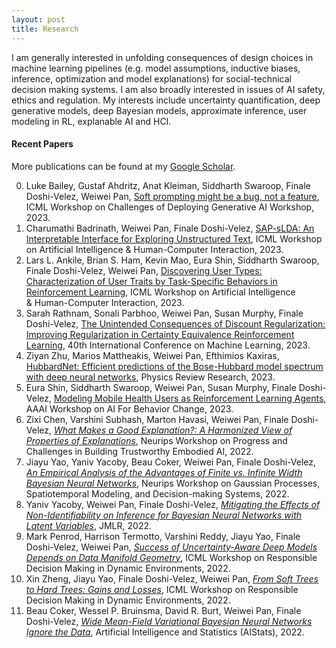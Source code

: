 ```yaml
---
layout: post
title: Research
---
```


I am generally interested in unfolding consequences of design choices in machine learning pipelines (e.g. model assumptions, inductive biases, inference, optimization and model explanations) for social-technical decision making systems. I am also broadly interested in issues of AI safety, ethics and regulation. My interests include uncertainty quantification, deep generative models, deep Bayesian models, approximate inference, user modeling in RL, explanable AI and HCI.

#### Recent Papers
More publications can be found at my [Google Scholar](https://scholar.google.com/citations?hl=en&user=4mmuvFgAAAAJ&view_op=list_works&gmla=AJsN-F5bL3dw5jD4ejRi0SQ1tJXKMOrJkd9TtZbRMr24y-EezVDMPWVHzUwilBE7qF37B1QmCs7fz05isA26H-4MVgtEUf3q4_IU2HZpxC53Tat-3o4fnog).

0. Luke Bailey, Gustaf Ahdritz, Anat Kleiman, Siddharth Swaroop, Finale Doshi-Velez, Weiwei Pan, [Soft prompting might be a bug, not a feature](https://openreview.net/pdf?id=MHWDdMEJ5s#:~:text=Neat%20analogies%20between%20the%20two,rather%20than%20features%20of%20LLMs.), ICML Workshop on Challenges of Deploying Generative AI Workshop, 2023.
1. Charumathi Badrinath, Weiwei Pan, Finale Doshi-Velez, [SAP-sLDA: An Interpretable Interface for Exploring Unstructured Text](https://arxiv.org/pdf/2308.01420.pdf), ICML Workshop on Artificial Intelligence & Human-Computer Interaction, 2023.
2. Lars L. Ankile, Brian S. Ham, Kevin Mao, Eura Shin, Siddharth Swaroop, Finale Doshi-Velez, Weiwei Pan, [Discovering User Types: Characterization of User Traits by Task-Specific Behaviors in Reinforcement Learning](https://arxiv.org/pdf/2307.08169.pdf), ICML Workshop on Artificial Intelligence & Human-Computer Interaction, 2023.
3. Sarah Rathnam, Sonali Parbhoo, Weiwei Pan, Susan Murphy, Finale Doshi-Velez, [The Unintended Consequences of Discount Regularization: Improving Regularization in Certainty Equivalence Reinforcement Learning](https://proceedings.mlr.press/v202/rathnam23a.html), 40th International Conference on Machine Learning, 2023.
4. Ziyan Zhu, Marios Mattheakis, Weiwei Pan, Efthimios Kaxiras, [HubbardNet: Efficient predictions of the Bose-Hubbard model spectrum with deep neural networks](https://journals.aps.org/prresearch/accepted/4d07aJf4N8717a0c40994562923b72909a9fe5a3f), Physics Review Research, 2023.
5. Eura Shin, Siddharth Swaroop, Weiwei Pan, Susan Murphy, Finale Doshi-Velez, [Modeling Mobile Health Users as Reinforcement Learning Agents](https://arxiv.org/abs/2212.00863), AAAI Workshop on AI For Behavior Change, 2023.
6. Zixi Chen, Varshini Subhash, Marton Havasi, Weiwei Pan, Finale Doshi-Velez, [*What Makes a Good Explanation?: A Harmonized View of Properties of Explanations*](https://arxiv.org/abs/2211.05667), Neurips Workshop on Progress and Challenges in Building Trustworthy Embodied AI, 2022.
7. Jiayu Yao, Yaniv Yacoby, Beau Coker, Weiwei Pan, Finale Doshi-Velez, [*An Empirical Analysis of the Advantages of Finite vs. Infinite Width Bayesian Neural Networks*](https://arxiv.org/abs/2211.09184), Neurips Workshop on Gaussian Processes, Spatiotemporal Modeling, and Decision-making Systems, 2022.
8. Yaniv Yacoby, Weiwei Pan, Finale Doshi-Velez, [*Mitigating the Effects of Non-Identifiability on Inference for Bayesian Neural Networks with Latent Variables*](https://arxiv.org/abs/1911.00569), JMLR, 2022.
9. Mark Penrod, Harrison Termotto, Varshini Reddy, Jiayu Yao, Finale Doshi-Velez, Weiwei Pan, [*Success of Uncertainty-Aware Deep Models Depends on Data Manifold Geometry*](https://responsibledecisionmaking.github.io/assets/pdf/papers/34.pdf), ICML Workshop on Responsible Decision Making in Dynamic Environments, 2022.
10. Xin Zheng, Jiayu Yao, Finale Doshi-Velez, Weiwei Pan, [*From Soft Trees to Hard Trees: Gains and Losses*](https://responsibledecisionmaking.github.io/assets/pdf/papers/33.pdf), ICML Workshop on Responsible Decision Making in Dynamic Environments, 2022.
11. Beau Coker, Wessel P. Bruinsma, David R. Burt, Weiwei Pan, Finale Doshi-Velez, [*Wide Mean-Field Variational Bayesian Neural Networks Ignore the Data*](https://proceedings.mlr.press/v151/coker22a/coker22a.pdf), Artificial Intelligence and Statistics (AIStats), 2022.
